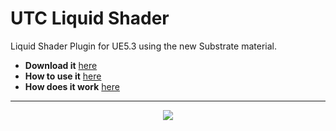 # UTC Liquid Shader

Liquid Shader Plugin for UE5.3 using the new Substrate material.

* **Download it** [here](https://github.com/UniversalToolCompiler/UTC_LiquidShader/releases)
* **How to use it** [here](https://github.com/UniversalToolCompiler/UTC_LiquidShader/wiki/UE5-Dynamic-Liquid-Shader:-Tutorial)
* **How does it work** [here](https://github.com/UniversalToolCompiler/UTC_LiquidShader/wiki/UE5-Dynamic-Liquid-Shader:-Technical-Breakdown)

***

<p align="center">
<img src="https://github.com/UniversalToolCompiler/UTC_LiquidShader/blob/b30f104de9c1c71991c728b72e40451d9a6531c0/OutContent/Gifs/LiquidShaderBottle.gif">
</p>

